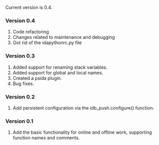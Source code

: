 Current version is 0.4.

### Version 0.4
1. Code refactoring
2. Changes related to maintenance and debugging
3. Got rid of the idapythonrc.py file 

### Version 0.3
1. Added support for renaming stack variables.
2. Added support for global and local names.
3. Created a psida plugin.
4. Bug fixes.


### Version 0.2
1. Add persistent configuration via the idb_push.configure() function.


### Version 0.1
1. Add the basic functionality for online and offline work, supporting function names and comments.
